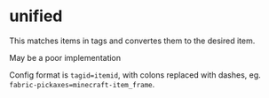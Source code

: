 # unified

This matches items in tags and convertes them to the desired item.

May be a poor implementation

Config format is `tagid=itemid`, with colons replaced with dashes, eg. `fabric-pickaxes=minecraft-item_frame`.
